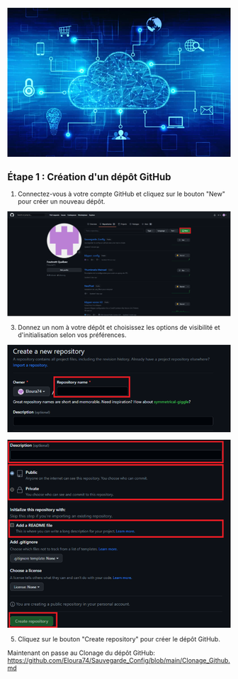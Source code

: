 ![image](https://github.com/Eloura74/Sauvegarde_Config/blob/main/Image/Installation.webp)

## Étape 1 : Création d'un dépôt GitHub

1. Connectez-vous à votre compte GitHub et cliquez sur le bouton "New" pour créer un nouveau dépôt.

![image](https://github.com/Eloura74/Sauvegarde_Config/blob/main/Image/Parie1.png)

3. Donnez un nom à votre dépôt et choisissez les options de visibilité et d'initialisation selon vos préférences.

![image](https://github.com/Eloura74/Sauvegarde_Config/blob/main/Image/Parie1-1.png)

![image](https://github.com/Eloura74/Sauvegarde_Config/blob/main/Image/Parie1-2.png)

5. Cliquez sur le bouton "Create repository" pour créer le dépôt GitHub.

Maintenant on passe au Clonage du dépôt GitHub: https://github.com/Eloura74/Sauvegarde_Config/blob/main/Clonage_Github.md
